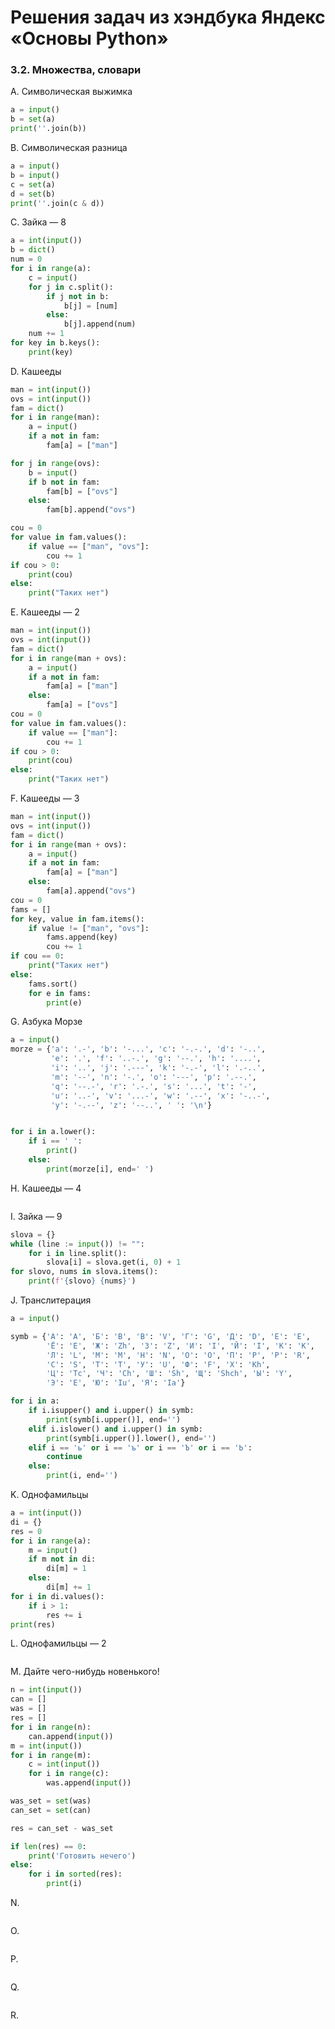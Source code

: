 # Решения задач из хэндбука Яндекс «Основы Python»

### 3.2. Множества, словари

A. Символическая выжимка
```python
a = input()
b = set(a)
print(''.join(b))
```

B. Символическая разница
```python
a = input()
b = input()
c = set(a)
d = set(b)
print(''.join(c & d))
```

C. Зайка — 8
```python
a = int(input())
b = dict()
num = 0
for i in range(a):
    c = input()
    for j in c.split():
        if j not in b:
            b[j] = [num]
        else:
            b[j].append(num)
    num += 1
for key in b.keys():
    print(key)
```

D. Кашееды
```python
man = int(input())
ovs = int(input())
fam = dict()
for i in range(man):
    a = input()
    if a not in fam:
        fam[a] = ["man"]

for j in range(ovs):
    b = input()
    if b not in fam:
        fam[b] = ["ovs"]
    else:
        fam[b].append("ovs")

cou = 0    
for value in fam.values():
    if value == ["man", "ovs"]:
        cou += 1
if cou > 0:
    print(cou)
else:
    print("Таких нет")
```

E. Кашееды — 2
```python
man = int(input())
ovs = int(input())
fam = dict()
for i in range(man + ovs):
    a = input()
    if a not in fam:
        fam[a] = ["man"]
    else:
        fam[a] = ["ovs"]
cou = 0
for value in fam.values():
    if value == ["man"]:
        cou += 1
if cou > 0:
    print(cou)
else:
    print("Таких нет")
```

F. Кашееды — 3
```python
man = int(input())
ovs = int(input())
fam = dict()
for i in range(man + ovs):
    a = input()
    if a not in fam:
        fam[a] = ["man"]
    else:
        fam[a].append("ovs")
cou = 0
fams = []   
for key, value in fam.items():
    if value != ["man", "ovs"]:
        fams.append(key)
        cou += 1
if cou == 0:
    print("Таких нет")
else:    
    fams.sort()
    for e in fams:
        print(e)
```

G. Азбука Морзе
```python
a = input()
morze = {'a': '.-', 'b': '-...', 'c': '-.-.', 'd': '-..',   
         'e': '.', 'f': '..-.', 'g': '--.', 'h': '....',
         'i': '..', 'j': '.---', 'k': '-.-', 'l': '.-..',
         'm': '--', 'n': '-.', 'o': '---', 'p': '.--.',
         'q': '--.-', 'r': '.-.', 's': '...', 't': '-',
         'u': '..-', 'v': '...-', 'w': '.--', 'x': '-..-',
         'y': '-.--', 'z': '--..', ' ': '\n'}


for i in a.lower():
    if i == ' ':
        print()
    else:
        print(morze[i], end=' ')
```

H. Кашееды — 4
```python

```

I. Зайка — 9
```python
slova = {}
while (line := input()) != "":
    for i in line.split():
        slova[i] = slova.get(i, 0) + 1
for slovo, nums in slova.items():
    print(f'{slovo} {nums}')
```

J. Транслитерация
```python
a = input()

symb = {'А': 'A', 'Б': 'B', 'В': 'V', 'Г': 'G', 'Д': 'D', 'Е': 'E',
        'Ё': 'E', 'Ж': 'Zh', 'З': 'Z', 'И': 'I', 'Й': 'I', 'К': 'K',
        'Л': 'L', 'М': 'M', 'Н': 'N', 'О': 'O', 'П': 'P', 'Р': 'R',
        'С': 'S', 'Т': 'T', 'У': 'U', 'Ф': 'F', 'Х': 'Kh',
        'Ц': 'Tc', 'Ч': 'Ch', 'Ш': 'Sh', 'Щ': 'Shch', 'Ы': 'Y',
        'Э': 'E', 'Ю': 'Iu', 'Я': 'Ia'}

for i in a:
    if i.isupper() and i.upper() in symb:
        print(symb[i.upper()], end='')
    elif i.islower() and i.upper() in symb:
        print(symb[i.upper()].lower(), end='')
    elif i == 'ь' or i == 'ъ' or i == 'Ъ' or i == 'Ь':
        continue
    else:
        print(i, end='')
```

K. Однофамильцы
```python
a = int(input())
di = {}
res = 0
for i in range(a):
    m = input()
    if m not in di:
        di[m] = 1
    else:
        di[m] += 1
for i in di.values():
    if i > 1:
        res += i
print(res)
```

L. Однофамильцы — 2
```python

```

M. Дайте чего-нибудь новенького!
```python
n = int(input())
can = []
was = []
res = []
for i in range(n):
    can.append(input())
m = int(input())
for i in range(m):
    c = int(input())
    for i in range(c):
        was.append(input())

was_set = set(was)
can_set = set(can)

res = can_set - was_set

if len(res) == 0:
    print('Готовить нечего')
else:
    for i in sorted(res):
        print(i)
```

N. 
```python

```
O. 
```python

```

P. 
```python

```

Q. 
```python

```

R. 
```python

```
